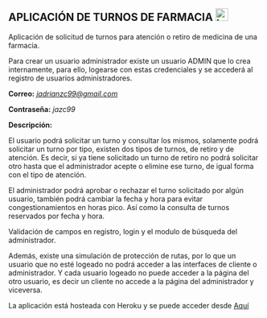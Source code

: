 ## APLICACIÓN DE TURNOS DE FARMACIA <img src="https://www.flaticon.com/svg/static/icons/svg/3349/3349593.svg" height="25" width="25" alt="Logo" />

Aplicación de solicitud de turnos para atención o retiro de medicina de una farmacia.

Para crear un usuario administrador existe un usuario ADMIN que lo crea internamente, para ello,
logearse con estas credenciales y se accederá al registro de usuarios administradores.

**Correo:** *jadrianzc99@gmail.com* 

**Contraseña:** *jazc99* 

**Descripción:**

El usuario podrá solicitar un turno y consultar los mismos, solamente podrá solicitar un turno por tipo,
existen dos tipos de turnos, de retiro y de atención. Es decir, si ya tiene solicitado un turno de retiro no 
podrá solicitar otro hasta que el administrador acepte o elimine ese turno, de igual forma con el tipo de atención.

El administrador podrá aprobar o rechazar el turno solicitado por algún usuario, también podrá cambiar la fecha 
y hora para evitar congestionamientos en horas pico. Así como la consulta de turnos reservados por fecha y hora.

Validación de campos en registro, login y el modulo de búsqueda del administrador.

Además, existe una simulación de protección de rutas, por lo que un usuario que no esté logeado no podrá acceder a las
interfaces de cliente o administrador. Y cada usuario logeado no puede acceder a la página del otro usuario, es decir un cliente
no accede a la página del administrador y viceversa.

La aplicación está hosteada con Heroku y se puede acceder desde [Aquí](https://edg-pharmacy.herokuapp.com/)
